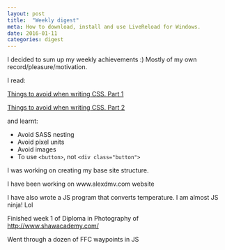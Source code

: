 ```yaml
---
layout: post
title:  "Weekly digest"
meta: How to download, install and use LiveReload for Windows.
date: 2016-01-11
categories: digest
---
```

<p>I decided to sum up my weekly achievements :) Mostly of my own record/pleasure/motivation.</p>

<p>I read:</p>

<p><a href="https://medium.com/@Heydon/things-to-avoid-when-writing-css-1a222c43c28f#.kq40mim72">Things to avoid when writing CSS. Part 1</a></p>

<p><a href="https://medium.com/@Heydon/things-to-avoid-when-writing-css-part-2-7639f0f6880d#.m5cqic2i0">Things to avoid when writing CSS. Part 2</a></p>

<p>and learnt:</p>

<ul>
  <li>Avoid SASS nesting</li>
  <li>Avoid pixel units</li>
  <li>Avoid images</li>
  <li>To use <code>&lt;button&gt;</code>, not <code>&lt;div class="button"&gt;</code></li>
</ul>

<p>I was working on creating my base site structure.</p>
<p>I have been working on www.alexdmv.com website</p>
<p>I have also wrote a JS program that converts temperature. I am almost JS ninja! Lol</p>
<p>Finished week 1 of Diploma in Photography of <a href="http://www.shawacademy.com/">http://www.shawacademy.com/</a></p>
<p>Went through a dozen of FFC waypoints in JS</p>
